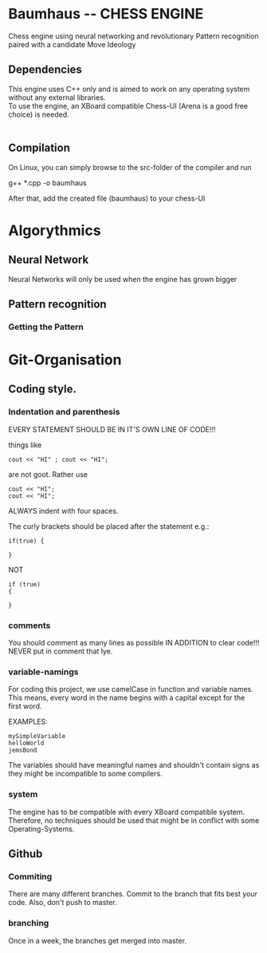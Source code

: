 # Baumhaus -- CHESS ENGINE  

Chess engine using neural networking and revolutionary Pattern recognition paired with a candidate Move Ideology
</br>

## Dependencies

This engine uses C++ only and is aimed to work on any operating system without any external libraries. </br>
To use the engine, an XBoard compatible Chess-UI (Arena is a good free choice) is needed.</br>
</br>

## Compilation

On Linux, you can simply browse to the src-folder of the compiler and run </br>

g++ *.cpp -o baumhaus </br>

After that, add the created file (baumhaus) to your chess-UI

# Algorythmics

## Neural Network

Neural Networks will only be used when the engine has grown bigger

## Pattern recognition

### Getting the Pattern

# Git-Organisation

## Coding style.

### Indentation and parenthesis

EVERY STATEMENT SHOULD BE IN IT'S OWN LINE OF CODE!!! 

things like 
```
cout << "HI" ; cout << "HI";
```
are not goot. 
Rather use
```
cout << "HI";
cout << "HI";
```
ALWAYS indent with four spaces. 

The curly brackets should be placed after the statement
e.g.:
```
if(true) {

}
```
NOT
```
if (true) 
{

}
```
### comments
You should comment as many lines as possible IN ADDITION to clear code!!!
NEVER put in comment that lye.

### variable-namings
For coding this project, we use camelCase in function and variable names. This means, every word in the name begins with a capital except for the first word.

EXAMPLES: 
```
mySimpleVariable
helloWorld
jemsBond
```
The variables should have meaningful names and shouldn't contain signs as they might be incompatible to some compilers.

### system
The engine has to be compatible with every XBoard compatible system. Therefore, no techniques should be used that might be in conflict with some Operating-Systems.

## Github

### Commiting
There are many different branches. Commit to the branch that fits best your code. Also, don't push to master.
 
### branching

Once in a week, the branches get merged into master.

